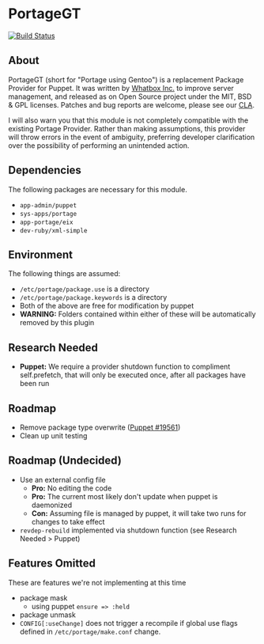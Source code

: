 # PortageGT
[![Build Status](https://travis-ci.org/whatbox/PortageGT.png?branch=master)](https://travis-ci.org/whatbox/PortageGT)

## About
PortageGT (short for "Portage using Gentoo") is a replacement Package Provider for Puppet. It was written by [Whatbox Inc.](http://whatbox.ca/) to improve server management, and released as on Open Source project under the MIT, BSD & GPL licenses. Patches and bug reports are welcome, please see our [CLA](http://whatbox.ca/policies/contributions).

I will also warn you that this module is not completely compatible with the existing Portage Provider. Rather than making assumptions, this provider will throw errors in the event of ambiguity, preferring developer clarification over the possibility of performing an unintended action.


## Dependencies
The following packages are necessary for this module.
* `app-admin/puppet`
* `sys-apps/portage`
* `app-portage/eix`
* `dev-ruby/xml-simple`


## Environment
The following things are assumed:
* `/etc/portage/package.use` is a directory
* `/etc/portage/package.keywords` is a directory
* Both of the above are free for modification by puppet
* __WARNING:__ Folders contained within either of these will be automatically removed by this plugin


## Research Needed
* __Puppet:__ We require a provider shutdown function to compliment self.prefetch, that will only be executed once, after all packages have been run


## Roadmap
* Remove package type overwrite ([Puppet #19561](http://projects.puppetlabs.com/issues/19561))
* Clean up unit testing


## Roadmap (Undecided)
* Use an external config file
    * __Pro:__ No editing the code
    * __Pro:__ The current most likely don't update when puppet is daemonized
    * __Con:__ Assuming file is managed by puppet, it will take two runs for changes to take effect
* `revdep-rebuild` implemented via shutdown function (see Research Needed > Puppet)


## Features Omitted
These are features we're not implementing at this time
* package mask
    * using puppet `ensure => :held`
* package unmask
* `CONFIG[:useChange]` does not trigger a recompile if global use flags defined in `/etc/portage/make.conf` change.
